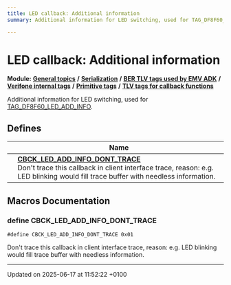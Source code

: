 ```yaml
---
title: LED callback: Additional information
summary: Additional information for LED switching, used for TAG_DF8F60_LED_ADD_INFO. 

---
```


# LED callback: Additional information

**Module:** **[General topics](group___a_d_k___g_e_n_e_r_a_l.md)** **/** **[Serialization](group___a_d_k___s_e_r_i_a_l_i_z_a_t_i_o_n.md)** **/** **[BER TLV tags used by EMV ADK](group___e_m_v___t_a_g_s.md)** **/** **[Verifone internal tags](group___v_e_r_i___t_a_g_s.md)** **/** **[Primitive tags](group___v_e_r_i___p_r_i_m___t_a_g_s.md)** **/** **[TLV tags for callback functions](group___t_l_v___c_b_c_k.md)**

Additional information for LED switching, used for [TAG_DF8F60_LED_ADD_INFO](group___t_l_v___c_b_c_k.md#define-tag-df8f60-led-add-info). 

## Defines

|                | Name           |
| -------------- | -------------- |
|  | **[CBCK_LED_ADD_INFO_DONT_TRACE](group___t_l_v___c_b_c_k___l_e_d___a_d_d___i_n_f_o.md#define-cbck-led-add-info-dont-trace)** <br>Don't trace this callback in client interface trace, reason: e.g. LED blinking would fill trace buffer with needless information.  |




## Macros Documentation

### define CBCK_LED_ADD_INFO_DONT_TRACE

```
#define CBCK_LED_ADD_INFO_DONT_TRACE 0x01
```

Don't trace this callback in client interface trace, reason: e.g. LED blinking would fill trace buffer with needless information. 



-------------------------------

Updated on 2025-06-17 at 11:52:22 +0100